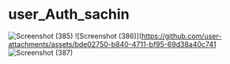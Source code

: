 # user_Auth_sachin

![Screenshot (385)](https://github.com/user-attachments/assets/e9d3344e-33a6-4968-a520-ce29270446e5)
![Screenshot (386)](https://github.com/user-attachments/assets/bde02750-b840-4711-bf95-69d38a40c741
![Screenshot (387)](https://github.com/user-attachments/assets/8a128ea9-1231-4d9a-852e-039ada2b2f2f)


